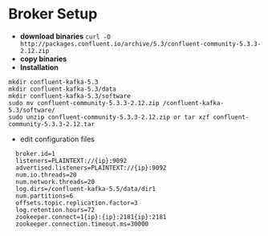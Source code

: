 # Broker Setup

* **download binaries** `curl -O http://packages.confluent.io/archive/5.3/confluent-community-5.3.3-2.12.zip`
* **copy binaries**
* **Installation**

```text
mkdir confluent-kafka-5.3
mkdir confluent-kafka-5.3/data
mkdir confluent-kafka-5.3/software
sudo mv confluent-community-5.3.3-2.12.zip /confluent-kafka-5.3/software/
sudo unzip confluent-community-5.3.3-2.12.zip or tar xzf confluent-community-5.3.3-2.12.tar
```

* edit configuration files

```text
  broker.id=1
  listeners=PLAINTEXT://{ip}:9092
  advertised.listeners=PLAINTEXT://{ip}:9092
  num.io.threads=20
  num.network.threads=20
  log.dirs=/confluent-kafka-5.5/data/dir1
  num.partitions=6
  offsets.topic.replication.factor=3
  log.retention.hours=72
  zookeeper.connect=1{ip}:{ip}:2181{ip}:2181
  zookeeper.connection.timeout.ms=30000
```

